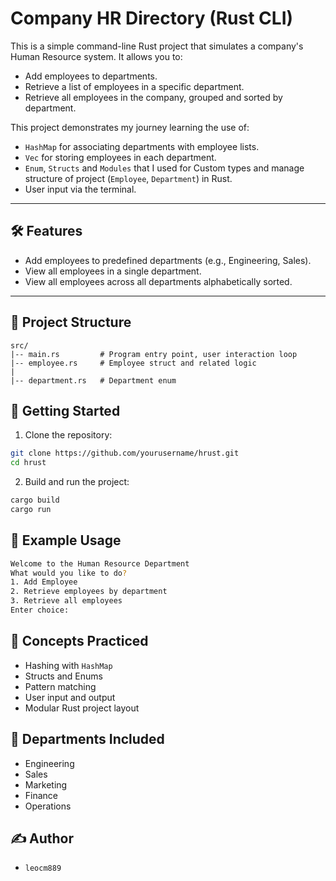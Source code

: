 # Company HR Directory (Rust CLI)

This is a simple command-line Rust project that simulates a company's
Human Resource system. It allows you to:

- Add employees to departments.
- Retrieve a list of employees in a specific department.
- Retrieve all employees in the company, grouped and sorted by department.

This project demonstrates my journey learning the use of:
- `HashMap` for associating departments with employee lists.
- `Vec` for storing employees in each department.
- `Enum`, `Structs` and `Modules` that I used for Custom types and
manage structure of project (`Employee`, `Department`) in Rust.
- User input via the terminal.

---

## 🛠 Features

- Add employees to predefined departments (e.g., Engineering, Sales).
- View all employees in a single department.
- View all employees across all departments alphabetically sorted.

---

## 🧱 Project Structure
```text
src/
|-- main.rs         # Program entry point, user interaction loop
|-- employee.rs     # Employee struct and related logic
|
|-- department.rs   # Department enum
```

## 🚀  Getting Started

1. Clone the repository:

```bash
git clone https://github.com/yourusername/hrust.git
cd hrust
```

2. Build and run the project:

```bash
cargo build
cargo run
```

## 🧪 Example Usage

```bash
Welcome to the Human Resource Department
What would you like to do?
1. Add Employee
2. Retrieve employees by department
3. Retrieve all employees
Enter choice:
```

## 🧠 Concepts Practiced

- Hashing with `HashMap`
- Structs and Enums
- Pattern matching
- User input and output
- Modular Rust project layout

## 📁 Departments Included

- Engineering
- Sales
- Marketing
- Finance
- Operations

## ✍️ Author

- `leocm889`
